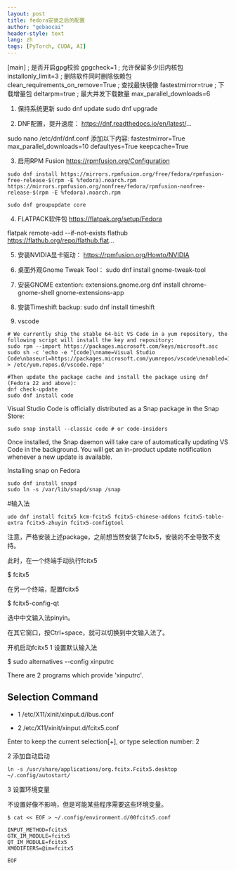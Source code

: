 ```yaml
---
layout: post
title: fedora安装之后的配置
author: "gebaocai"
header-style: text
lang: zh
tags: [PyTorch, CUDA, AI]
---
```


[main]
; 是否开启gpg校验
gpgcheck=1
; 允许保留多少旧内核包
installonly_limit=3
; 删除软件同时删除依赖包
clean_requirements_on_remove=True
; 查找最快镜像
fastestmirror=true
; 下载增量包
deltarpm=true
; 最大并发下载数量
max_parallel_downloads=6

1. 保持系统更新
sudo dnf update
sudo dnf upgrade

2. DNF配置，提升速度：
https://dnf.readthedocs.io/en/latest/...

sudo nano /etc/dnf/dnf.conf
添加以下内容:
fastestmirror=True
max_parallel_downloads=10
defaultyes=True
keepcache=True

3. 启用RPM Fusion
https://rpmfusion.org/Configuration

```
sudo dnf install https://mirrors.rpmfusion.org/free/fedora/rpmfusion-free-release-$(rpm -E %fedora).noarch.rpm https://mirrors.rpmfusion.org/nonfree/fedora/rpmfusion-nonfree-release-$(rpm -E %fedora).noarch.rpm

sudo dnf groupupdate core
```


4. FLATPACK软件包
https://flatpak.org/setup/Fedora

flatpak remote-add --if-not-exists flathub https://flathub.org/repo/flathub.flat...

5. 安装NVIDIA显卡驱动：
https://rpmfusion.org/Howto/NVIDIA

6. 桌面外观Gnome Tweak Tool：
sudo dnf install gnome-tweak-tool

7. 安装GNOME extention:
extensions.gnome.org
dnf install chrome-gnome-shell gnome-extensions-app

8. 安装Timeshift backup:
sudo dnf install timeshift

9. vscode

```
# We currently ship the stable 64-bit VS Code in a yum repository, the following script will install the key and repository:
sudo rpm --import https://packages.microsoft.com/keys/microsoft.asc
sudo sh -c 'echo -e "[code]\nname=Visual Studio Code\nbaseurl=https://packages.microsoft.com/yumrepos/vscode\nenabled=1\ngpgcheck=1\ngpgkey=https://packages.microsoft.com/keys/microsoft.asc" > /etc/yum.repos.d/vscode.repo'

#Then update the package cache and install the package using dnf (Fedora 22 and above):
dnf check-update
sudo dnf install code
```
Visual Studio Code is officially distributed as a Snap package in the Snap Store:

```
sudo snap install --classic code # or code-insiders
```

Once installed, the Snap daemon will take care of automatically updating VS Code in the background. You will get an in-product update notification whenever a new update is available.

Installing snap on Fedora
```
sudo dnf install snapd
sudo ln -s /var/lib/snapd/snap /snap
```

#输入法
```
udo dnf install fcitx5 kcm-fcitx5 fcitx5-chinese-addons fcitx5-table-extra fcitx5-zhuyin fcitx5-configtool
```

注意，严格安装上述package，之前想当然安装了fcitx5，安装的不全导致不支持。



此时，在一个终端手动执行fcitx5

$ fcitx5



在另一个终端，配置fcitx5

$ fcitx5-config-qt

选中中文输入法pinyin。



在其它窗口，按Ctrl+space，就可以切换到中文输入法了。

开机启动fcitx5
1 设置默认输入法

$ sudo alternatives --config xinputrc


There are 2 programs which provide 'xinputrc'.

  Selection    Command
-----------------------------------------------
*  1           /etc/X11/xinit/xinput.d/ibus.conf
 + 2           /etc/X11/xinit/xinput.d/fcitx5.conf

Enter to keep the current selection[+], or type selection number: 2



2 添加自动启动

```
ln -s /usr/share/applications/org.fcitx.Fcitx5.desktop ~/.config/autostart/
```



3 设置环境变量

不设置好像不影响，但是可能某些程序需要这些环境变量。


```
$ cat << EOF > ~/.config/environment.d/00fcitx5.conf

INPUT_METHOD=fcitx5
GTK_IM_MODULE=fcitx5
QT_IM_MODULE=fcitx5
XMODIFIERS=@im=fcitx5

EOF
```